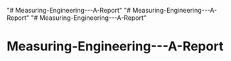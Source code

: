"# Measuring-Engineering---A-Report" 
"# Measuring-Engineering---A-Report" 
"# Measuring-Engineering---A-Report" 
# Measuring-Engineering---A-Report
